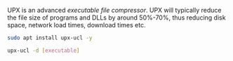 UPX is an advanced *executable file compressor*. UPX will typically reduce the file size of programs and DLLs by around 50%-70%, thus reducing disk space, network load times, download times etc.

```sh
sudo apt install upx-ucl -y
```

```sh
upx-ucl -d [executable]
```
